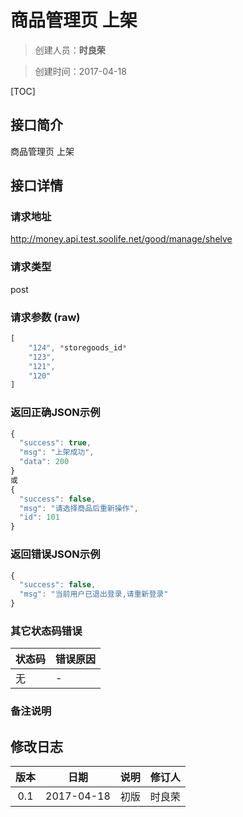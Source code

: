# 商品管理页 上架
>创建人员：**时良荣**

>创建时间：2017-04-18

[TOC]


## 接口简介
商品管理页 上架

## 接口详情

### 请求地址
http://money.api.test.soolife.net/good/manage/shelve

### 请求类型
post

### 请求参数 (raw)
```javascript
[
	"124", *storegoods_id*
	"123",
	"121",
	"120"
]
```

### 返回正确JSON示例
```javascript
{
  "success": true,
  "msg": "上架成功",
  "data": 200
}
或
{
  "success": false,
  "msg": "请选择商品后重新操作",
  "id": 101
}
```
### 返回错误JSON示例
```javascript
{
  "success": false,
  "msg": "当前用户已退出登录,请重新登录"
}
```
### 其它状态码错误
| 状态码 | 错误原因     |
| :------------- | :------------- |
|无|-|

### 备注说明


## 修改日志
| 版本   | 日期         | 说明   | 修订人  |
| :----: | :----------: | :---- | :---- |
| 0.1  | 2017-04-18 | 初版   | 时良荣  |
